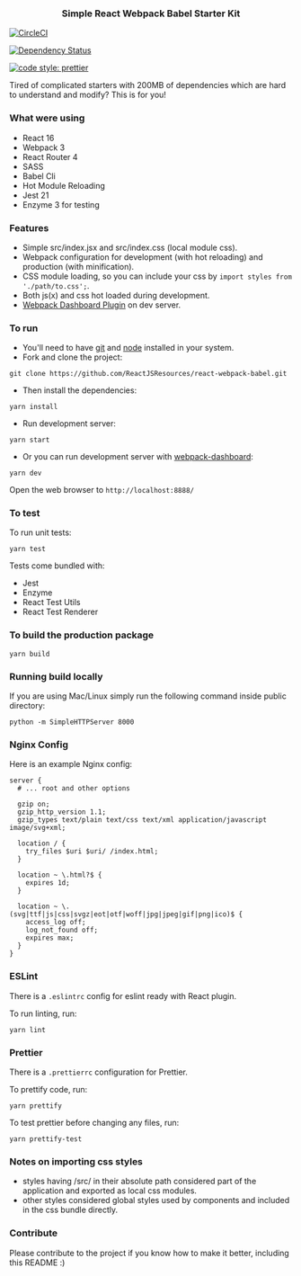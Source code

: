 
<p align="center">
    <h3 align="center">Simple React Webpack Babel Starter Kit<br></h3>
</p>

[![CircleCI](https://circleci.com/gh/ReactJSResources/react-webpack-babel/tree/master.svg?style=svg)](https://circleci.com/gh/ReactJSResources/react-webpack-babel/tree/master)

[![Dependency Status](https://img.shields.io/david/ReactJSResources/react-webpack-babel.svg)](https://david-dm.org/dylang/npm-check)

[![code style: prettier](https://img.shields.io/badge/code_style-prettier-ff69b4.svg?style=flat-square)](https://github.com/prettier/prettier)

Tired of complicated starters with 200MB of dependencies which are hard to understand and modify? This is for you!

### What were using

* React 16
* Webpack 3
* React Router 4
* SASS
* Babel Cli
* Hot Module Reloading
* Jest 21
* Enzyme 3 for testing

### Features

* Simple src/index.jsx and src/index.css (local module css).
* Webpack configuration for development (with hot reloading) and production (with minification).
* CSS module loading, so you can include your css by ```import styles from './path/to.css';```.
* Both js(x) and css hot loaded during development.
* [Webpack Dashboard Plugin](https://github.com/FormidableLabs/webpack-dashboard) on dev server.

### To run

* You'll need to have [git](https://git-scm.com/) and [node](https://nodejs.org/en/) installed in your system.
* Fork and clone the project:

```
git clone https://github.com/ReactJSResources/react-webpack-babel.git
```

* Then install the dependencies:

```
yarn install
```

* Run development server:

```
yarn start
```

* Or you can run development server with [webpack-dashboard](https://github.com/FormidableLabs/webpack-dashboard):

```
yarn dev
```

Open the web browser to `http://localhost:8888/`

### To test
To run unit tests:

```
yarn test
```

Tests come bundled with:

* Jest
* Enzyme
* React Test Utils
* React Test Renderer

### To build the production package

```
yarn build
```

### Running build locally

If you are using Mac/Linux simply run the following command inside public directory:

```
python -m SimpleHTTPServer 8000
```

### Nginx Config

Here is an example Nginx config:

```
server {
  # ... root and other options

  gzip on;
  gzip_http_version 1.1;
  gzip_types text/plain text/css text/xml application/javascript image/svg+xml;

  location / {
    try_files $uri $uri/ /index.html;
  }

  location ~ \.html?$ {
    expires 1d;
  }

  location ~ \.(svg|ttf|js|css|svgz|eot|otf|woff|jpg|jpeg|gif|png|ico)$ {
    access_log off;
    log_not_found off;
    expires max;
  }
}
```

### ESLint
There is a `.eslintrc` config for eslint ready with React plugin.

To run linting, run:

```
yarn lint
```

### Prettier
There is a `.prettierrc` configuration for Prettier.

To prettify code, run:

```
yarn prettify
```

To test prettier before changing any files, run:

```
yarn prettify-test
```

### Notes on importing css styles
* styles having /src/ in their absolute path considered part of the application and exported as local css modules.
* other styles considered global styles used by components and included in the css bundle directly.

### Contribute
Please contribute to the project if you know how to make it better, including this README :)
